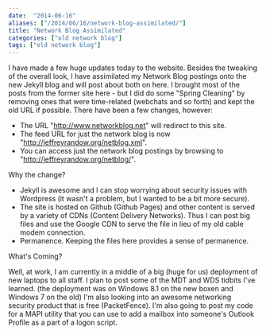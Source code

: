 ```yaml
---
date:  "2014-06-16"
aliases: ["/2014/06/16/network-blog-assimilated/"]
title: "Network Blog Assimilated"
categories: ["old network blog"]
tags: ["old network blog"]
---
```

I have made a few huge updates today to the website.  Besides the tweaking of the overall look, I have assimilated my Network Blog postings onto the new Jekyll blog and will post about both on here.  I brought most of the posts from the former site here - but I did do some "Spring Cleaning" by removing ones that were time-related (webchats and so forth) and kept the old URL if possible.  There have been a few changes, however:

   + The URL "http://www.networkblog.net" will redirect to this site.
   + The feed URL for just the network blog is now "http://jeffreyrandow.org/netblog.xml".
   + You can access just the network blog postings by browsing to "http://jeffreyrandow.org/netblog/".

Why the change?

   + Jekyll is awesome and I can stop worrying about security issues with Wordpress (it wasn't a problem, but I wanted to be a bit more secure).
   + The site is hosted on Github (Github Pages) and other content is served by a variety of CDNs (Content Delivery Networks).  Thus I can post big files and use the Google CDN to serve the file in lieu of my old cable modem connection.
   + Permanence.  Keeping the files here provides a sense of permanence.

What's Coming?

Well, at work, I am currently in a middle of a big (huge for us) deployment of new laptops to all staff.  I plan to post some of the MDT and WDS tidbits I've learned.  (the deployment was on Windows 8.1 on the new boxen and Windows 7 on the old)  I'm also looking into an awesome networking security product that is free (PacketFence).  I'm also going to post my code for a MAPI utility that you can use to add a mailbox into someone's Outlook Profile as a part of a logon script.
